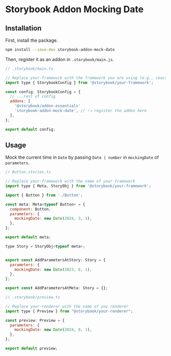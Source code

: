 
# Storybook Addon Mocking Date

## Installation

First, install the package.

```sh
npm install --save-dev storybook-addon-mock-date
```

Then, register it as an addon in `.storybook/main.js`.

```js
// .storybook/main.ts

// Replace your-framework with the framework you are using (e.g., react-webpack5, vue3-vite)
import type { StorybookConfig } from '@storybook/your-framework';

const config: StorybookConfig = {
  // ...rest of config
  addons: [
    '@storybook/addon-essentials'
    'storybook-addon-mock-date', // 👈 register the addon here
  ],
};

export default config;
```

## Usage

Mock the current time in `Date` by passing `Date | number` in `mockingDate` of `parameters`.

```js
// Button.stories.ts

// Replace your-framework with the name of your framework
import type { Meta, StoryObj } from '@storybook/your-framework';

import { Button } from './Button';

const meta: Meta<typeof Button> = {
  component: Button,
  parameters: {
    mockingDate: new Date(2024, 3, 1),
  },
};

export default meta;

type Story = StoryObj<typeof meta>;


export const AddParametersAtStory: Story = {
  parameters: {
    mockingDate: new Date(2023, 6, 1),
  },
};

export const AddParametersAtMeta: Story = {};
```


```js
// .storybook/preview.ts

// Replace your-renderer with the name of you renderer
import type { Preview } from "@storybook/your-renderer";

const preview: Preview = {
  parameters: {
    mockingDate: new Date(2024, 0, 1),
  },
};

export default preview;
```

